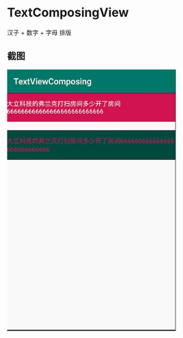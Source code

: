 # TextComposingView
汉子 + 数字 + 字母 排版

## 截图
![images](https://github.com/Wiser-Wong/TextComposingView/blob/master/images/screen.png)
